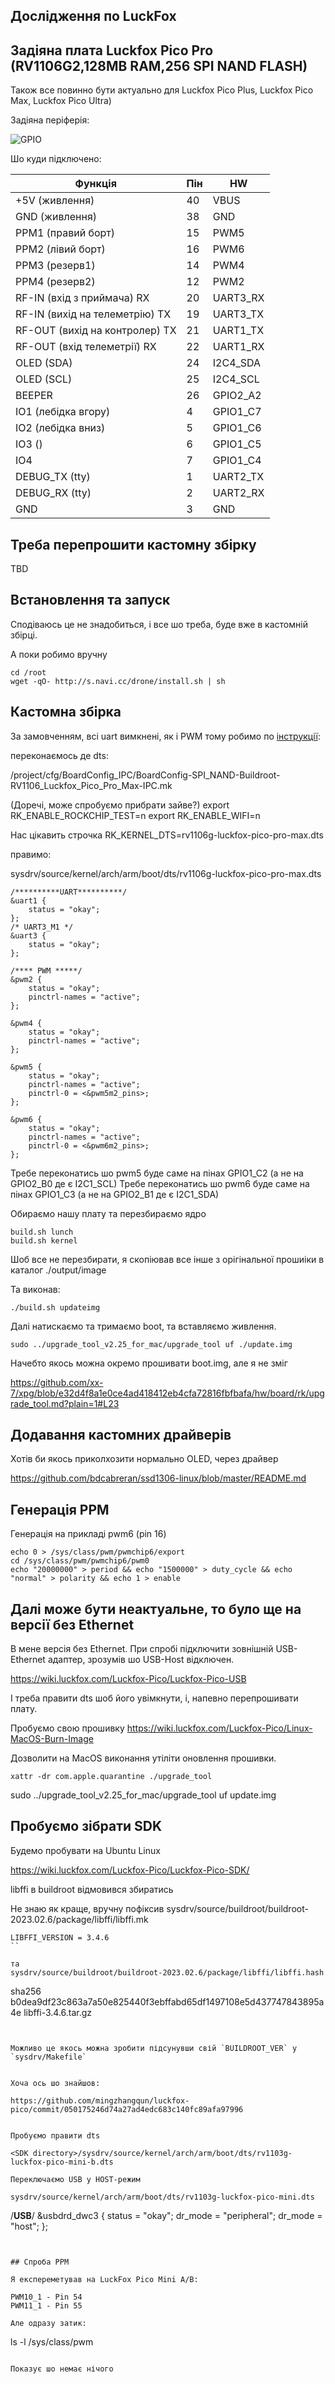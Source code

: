 ## Дослідження по LuckFox


## Задіяна плата Luckfox Pico Pro (RV1106G2,128MB RAM,256 SPI NAND FLASH)

Також все повинно бути актуально для Luckfox Pico Plus, Luckfox Pico Max, Luckfox Pico Ultra)

Задіяна періферія:

![GPIO](./LUCKFOX-PICO-PROMAX-GPIO.jpg)


Шо куди підключено:

Функція                          | Пін | HW
---------------------------------|----|-----
+5V (живлення)                   | 40 | VBUS
GND (живлення)                   | 38 | GND
PPM1 (правий борт)               | 15 | PWM5
PPM2 (лівий борт)                | 16 | PWM6
PPM3 (резерв1)                   | 14 | PWM4
PPM4 (резерв2)                   | 12 | PWM2
RF-IN (вхід з приймача) RX       | 20 | UART3_RX
RF-IN (вихід на телеметрію) TX   | 19 | UART3_TX
RF-OUT (вихід на контролер) TX   | 21 | UART1_TX
RF-OUT (вхід телеметрії) RX      | 22 | UART1_RX
OLED (SDA)                       | 24 | I2C4_SDA
OLED (SCL)                       | 25 | I2C4_SCL
BEEPER                           | 26 | GPIO2_A2
IO1 (лебідка вгору)              |  4 | GPIO1_C7
IO2 (лебідка вниз)               |  5 | GPIO1_C6
IO3 ()                           |  6 | GPIO1_C5
IO4                              |  7 | GPIO1_C4
DEBUG_TX (tty)                   |  1 | UART2_TX
DEBUG_RX (tty)                   |  2 | UART2_RX
GND                              |  3 | GND



## Треба перепрошити кастомну збірку

TBD


## Встановлення та запуск

Сподіваюсь це не знадобиться, і все шо треба, буде вже в кастомній збірці.

А поки робимо вручну

```
cd /root
wget -qO- http://s.navi.cc/drone/install.sh | sh
```


## Кастомна збірка

За замовченням, всі uart вимкнені, як і PWM тому робимо по
[інструкції](https://wiki.luckfox.com/Luckfox-Pico/Luckfox-Pico-PWM#5-modify-device-tree):

переконаємось де dts:

<SDK directory>/project/cfg/BoardConfig_IPC/BoardConfig-SPI_NAND-Buildroot-RV1106_Luckfox_Pico_Pro_Max-IPC.mk

(Доречі, може спробуємо прибрати зайве?)
export RK_ENABLE_ROCKCHIP_TEST=n
export RK_ENABLE_WIFI=n

Нас цікавить строчка
RK_KERNEL_DTS=rv1106g-luckfox-pico-pro-max.dts


правимо:

sysdrv/source/kernel/arch/arm/boot/dts/rv1106g-luckfox-pico-pro-max.dts


```
/**********UART**********/
&uart1 {
	status = "okay";
};
/* UART3_M1 */
&uart3 {
	status = "okay";
};

/**** PWM *****/
&pwm2 {
    status = "okay";
    pinctrl-names = "active";
};

&pwm4 {
    status = "okay";
    pinctrl-names = "active";
};

&pwm5 {
    status = "okay";
    pinctrl-names = "active";
    pinctrl-0 = <&pwm5m2_pins>;
};

&pwm6 {
    status = "okay";
    pinctrl-names = "active";
    pinctrl-0 = <&pwm6m2_pins>;
};

```

Требе переконатись шо pwm5 буде саме на пінах GPIO1_C2 (а не на GPIO2_B0 де є I2C1_SCL)
Требе переконатись шо pwm6 буде саме на пінах GPIO1_C3 (а не на GPIO2_B1 де є I2C1_SDA)


Обираємо нашу плату та перезбираємо ядро

```
build.sh lunch
build.sh kernel
```

Шоб все не перезбирати, я скопіював все інше з орігінальної прошиіки в
каталог ./output/image

Та виконав:

```
./build.sh updateimg
```

Далі натискаємо та тримаємо boot, та вставляємо живлення.

```
sudo ../upgrade_tool_v2.25_for_mac/upgrade_tool uf ./update.img
```

Начебто якось можна окремо прошивати boot.img, але я не зміг

https://github.com/xx-7/xpg/blob/e32d4f8a1e0ce4ad418412eb4cfa72816fbfbafa/hw/board/rk/upgrade_tool.md?plain=1#L23


## Додавання кастомних драйверів

Хотів би якось приколхозити нормально OLED, через драйвер

https://github.com/bdcabreran/ssd1306-linux/blob/master/README.md


## Генерація PPM

Генерація на прикладі pwm6 (pin 16)

```
echo 0 > /sys/class/pwm/pwmchip6/export
cd /sys/class/pwm/pwmchip6/pwm0
echo "20000000" > period && echo "1500000" > duty_cycle && echo "normal" > polarity && echo 1 > enable
```



## Далі може бути неактуальне, то було ще на версії без Ethernet

В мене версія без Ethernet. При спробі підключити зовнішній USB-Ethernet адаптер,
зрозумів шо USB-Host відключен.

https://wiki.luckfox.com/Luckfox-Pico/Luckfox-Pico-USB

І треба правити dts шоб його увімкнути, і, напевно
перепрошивати плату.

Пробуємо свою прошивку https://wiki.luckfox.com/Luckfox-Pico/Linux-MacOS-Burn-Image

Дозволити на MacOS виконання утіліти оновлення прошивки.

```
xattr -dr com.apple.quarantine ./upgrade_tool
```

sudo ../upgrade_tool_v2.25_for_mac/upgrade_tool uf update.img

## Пробуємо зібрати SDK

Будемо пробувати на Ubuntu Linux

https://wiki.luckfox.com/Luckfox-Pico/Luckfox-Pico-SDK/


libffi в buildroot відмовився збиратись

Не знаю як краще, вручну пофіксив
sysdrv/source/buildroot/buildroot-2023.02.6/package/libffi/libffi.mk

```
LIBFFI_VERSION = 3.4.6
``

та
sysdrv/source/buildroot/buildroot-2023.02.6/package/libffi/libffi.hash

```
sha256  b0dea9df23c863a7a50e825440f3ebffabd65df1497108e5d437747843895a4e  libffi-3.4.6.tar.gz
```


Можливо це якось можна зробити підсунувши свій `BUILDROOT_VER` у `sysdrv/Makefile`


Хоча ось шо знайшов:

https://github.com/mingzhangqun/luckfox-pico/commit/050175246d74a27ad4edc683c140fc89afa97996


Пробуємо правити dts

<SDK directory>/sysdrv/source/kernel/arch/arm/boot/dts/rv1103g-luckfox-pico-mini-b.dts

Переключаємо USB у HOST-режим

sysdrv/source/kernel/arch/arm/boot/dts/rv1103g-luckfox-pico-mini.dts
```
/**********USB**********/
&usbdrd_dwc3 {
	status = "okay";
	dr_mode = "peripheral";
	dr_mode = "host";
};
```


## Спроба PPM

Я експереметував на LuckFox Pico Mini A/B:

PWM10_1 - Pin 54
PWM11_1 - Pin 55

Але одразу затик:

```
ls -l /sys/class/pwm
```

Показує шо немає нічого

